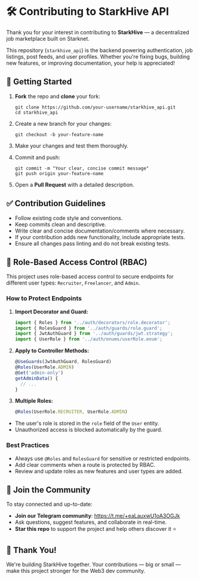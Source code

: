 # 🛠️ Contributing to StarkHive API

Thank you for your interest in contributing to **StarkHive** — a decentralized job marketplace built on Starknet.

This repository (`starkhive_api`) is the backend powering authentication, job listings, post feeds, and user profiles. Whether you're fixing bugs, building new features, or improving documentation, your help is appreciated!


## 🚀 Getting Started

1. **Fork** the repo and **clone** your fork:
   ```
   git clone https://github.com/your-username/starkhive_api.git
   cd starkhive_api
   ```

2. Create a new branch for your changes:
   ```
   git checkout -b your-feature-name
   ```

3. Make your changes and test them thoroughly.

4. Commit and push:
   ```
   git commit -m "Your clear, concise commit message"
   git push origin your-feature-name
   ```

5. Open a **Pull Request** with a detailed description.



## ✅ Contribution Guidelines

* Follow existing code style and conventions.
* Keep commits clean and descriptive.
* Write clear and concise documentation/comments where necessary.
* If your contribution adds new functionality, include appropriate tests.
* Ensure all changes pass linting and do not break existing tests.


## 🔐 Role-Based Access Control (RBAC)

This project uses role-based access control to secure endpoints for different user types: `Recruiter`, `Freelancer`, and `Admin`.

### How to Protect Endpoints

1. **Import Decorator and Guard:**
   ```typescript
   import { Roles } from '../auth/decorators/role.decorator';
   import { RolesGuard } from '../auth/guards/role.guard';
   import { JwtAuthGuard } from '../auth/guards/jwt.strategy';
   import { UserRole } from '../auth/enums/userRole.enum';
   ```
2. **Apply to Controller Methods:**
   ```typescript
   @UseGuards(JwtAuthGuard, RolesGuard)
   @Roles(UserRole.ADMIN)
   @Get('admin-only')
   getAdminData() {
     // ...
   }
   ```
3. **Multiple Roles:**
   ```typescript
   @Roles(UserRole.RECRUITER, UserRole.ADMIN)
   ```

- The user's role is stored in the `role` field of the `User` entity.
- Unauthorized access is blocked automatically by the guard.

### Best Practices
- Always use `@Roles` and `RolesGuard` for sensitive or restricted endpoints.
- Add clear comments when a route is protected by RBAC.
- Review and update roles as new features and user types are added.


## 📢 Join the Community

To stay connected and up-to-date:

* **Join our Telegram community**: https://t.me/+eaLauxwU1oA3OGJk
* Ask questions, suggest features, and collaborate in real-time.
* **Star this repo** to support the project and help others discover it ⭐



## 🙌 Thank You!

We're building StarkHive together. Your contributions — big or small — make this project stronger for the Web3 dev community.

